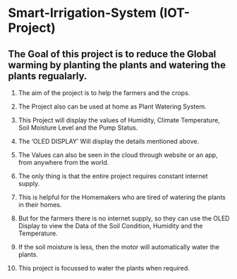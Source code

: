 # Smart-Irrigation-System (IOT-Project)

## The Goal of this project is to reduce the Global warming by planting the plants and watering the plants regualarly.

1) The aim of the project is to help the farmers and the crops.

2) The Project also can be used at home as Plant Watering System.

3) This Project will display the values of Humidity, Climate Temperature, Soil Moisture Level and the Pump Status.

4) The ‘OLED DISPLAY’ Will display the details mentioned above.

5) The Values can also be seen in the cloud through website or an app, from anywhere from the world.

6) The only thing is that the entire project requires constant internet supply.

7) This is helpful for the Homemakers who are tired of watering the plants in their homes.

8) But for the farmers there is no internet supply, so they can use the OLED Display to view the Data of the Soil Condition, Humidity and the Temperature.

9) If the soil moisture is less, then the motor will automatically water the plants.

10) This project is focussed to water the plants when required.


